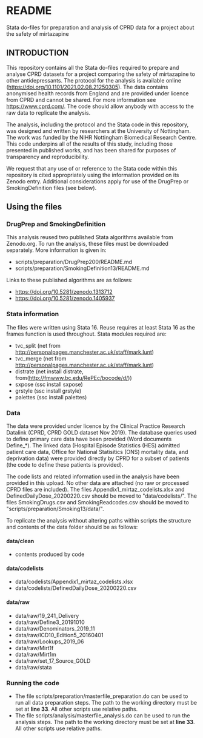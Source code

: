 # README
Stata do-files for preparation and analysis of CPRD data for a project about the safety of mirtazapine

## INTRODUCTION
This repository contains all the Stata do-files required to prepare and analyse CPRD datasets for a project comparing the safety of mirtazapine to other antidepressants. The protocol for the analysis is available online (https://doi.org/10.1101/2021.02.08.21250305). The data contains anonymised health records from England and are provided under licence from CPRD and cannot be shared. For more information see https://www.cprd.com/. The code should allow anybody with access to the raw data to replicate the analysis.

The analysis, including the protocol and the Stata code in this repository, was designed and written by researchers at the University of Nottingham. The work was funded by the NIHR Nottingham Biomedical Research Centre. This code underpins all of the results of this study, including those presented in published works, and has been shared for purposes of transparency and reproducibility.

We request that any use of or reference to the Stata code within this repository is cited appropriately using the information provided on its Zenodo entry. Additional considerations apply for use of the DrugPrep or SmokingDefinition files (see below).


## Using the files
### DrugPrep and SmokingDefinition
This analysis reused two published Stata algorithms available from Zenodo.org. To run the analysis, these files must be downloaded separately. More information is given in:
- scripts/preparation/DrugPrep200/README.md
- scripts/preparation/SmokingDefinition13/README.md

Links to these published algorithms are as follows:
- https://doi.org/10.5281/zenodo.1313712
- https://doi.org/10.5281/zenodo.1405937

### Stata information
The files were written using Stata 16. Reuse requires at least Stata 16 as the frames function is used throughout.
Stata modules required are:
- tvc_split (net from http://personalpages.manchester.ac.uk/staff/mark.lunt)
- tvc_merge (net from http://personalpages.manchester.ac.uk/staff/mark.lunt)
- distrate (net install distrate, from(http://fmwww.bc.edu/RePEc/bocode/d/))
- sxpose (ssc install sxpose)
- grstyle (ssc install grstyle)
- palettes (ssc install palettes)

### Data
The data were provided under licence by the Clinical Practice Research Datalink (CPRD, CPRD GOLD dataset Nov 2019). The database queries used to define primary care data have been provided (Word documents Define_*). The linked data (Hospital Episode Statistics (HES) admitted patient care data, Office for National Statisitics (ONS) mortality data, and deprivation data) were provided directly by CPRD for a subset of patients (the code to define these patients is provided).

The code lists and related information used in the analysis have been provided in this upload. No other data are attached (no raw or processed CPRD files are included). The files Appendix1_mirtaz_codelists.xlsx and DefinedDailyDose_20200220.csv should be moved to "data/codelists/". The files SmokingDrugs.csv and SmokingReadcodes.csv should be moved to "scripts/preparation/Smoking13/data/".

To replicate the analysis without altering paths within scripts the structure and contents of the data folder should be as follows:

#### data/clean
- contents produced by code

#### data/codelists
- data/codelists/Appendix1_mirtaz_codelists.xlsx
- data/codelists/DefinedDailyDose_20200220.csv

#### data/raw
- data/raw/19_241_Delivery
- data/raw/Define3_20191010
- data/raw/Denominators_2019_11
- data/raw/ICD10_Edition5_20160401
- data/raw/Lookups_2019_06
- data/raw/Mirt1f
- data/raw/Mirt1m
- data/raw/set_17_Source_GOLD
- data/raw/stata


### Running the code
- The file scripts/preparation/masterfile_preparation.do can be used to run all data preparation steps. The path to the working directory must be set at **line 33**. All other scripts use relative paths.
- The file scripts/analysis/masterfile_analysis.do can be used to run the analysis steps. The path to the working directory must be set at **line 33**. All other scripts use relative paths.
